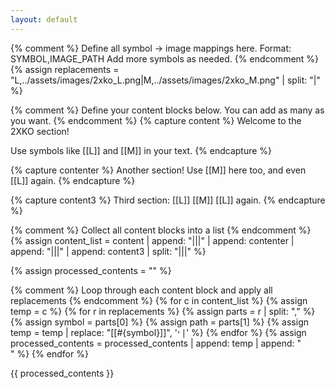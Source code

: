 ```yaml
---
layout: default
---
```


{% comment %}
Define all symbol → image mappings here.
Format: SYMBOL,IMAGE_PATH
Add more symbols as needed.
{% endcomment %}
{% assign replacements = 
  "L,../assets/images/2xko_L.png|M,../assets/images/2xko_M.png" | split: "|" %}

{% comment %}
Define your content blocks below.
You can add as many as you want.
{% endcomment %}
{% capture content %}
Welcome to the 2XKO section!

Use symbols like [[L]] and [[M]] in your text.
{% endcapture %}

{% capture contenter %}
Another section! Use [[M]] here too, and even [[L]] again.
{% endcapture %}

{% capture content3 %}
Third section: [[L]] [[M]] [[L]] again.
{% endcapture %}

{% comment %}
Collect all content blocks into a list
{% endcomment %}
{% assign content_list = content | append: "|||" | append: contenter | append: "|||" | append: content3 | split: "|||" %}

{% assign processed_contents = "" %}

{% comment %}
Loop through each content block and apply all replacements
{% endcomment %}
{% for c in content_list %}
  {% assign temp = c %}
  {% for r in replacements %}
    {% assign parts = r | split: "," %}
    {% assign symbol = parts[0] %}
    {% assign path = parts[1] %}
    {% assign temp = temp | replace: "[[#{symbol}]]", '<img src="' | append: path | append: '" alt="' | append: symbol | append: '" style="height:1em;vertical-align:middle;">' %}
  {% endfor %}
  {% assign processed_contents = processed_contents | append: temp | append: "<br>" %}
{% endfor %}

{{ processed_contents }}
